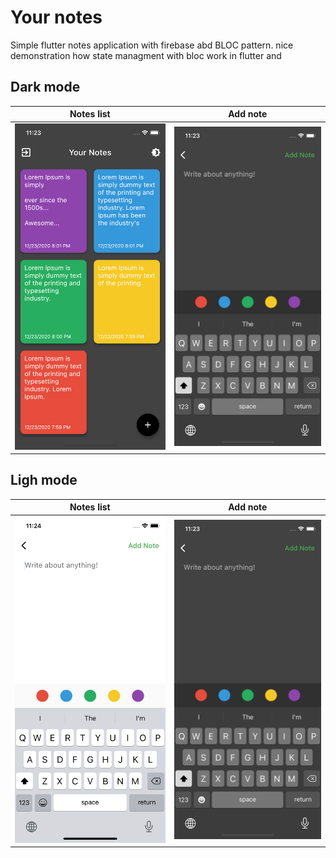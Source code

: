 # Your notes

Simple flutter notes application with firebase abd BLOC pattern. nice demonstration how state managment with bloc work in flutter and 

## Dark mode

Notes list        |  Add note
:-------------------------:|:-------------------------:
![alt](./images/2.png) |  ![alt](./images/3.png)

## Ligh mode

Notes list        |  Add note
:-------------------------:|:-------------------------:
![alt](./images/4.png)|  ![alt](./images/3.png)











